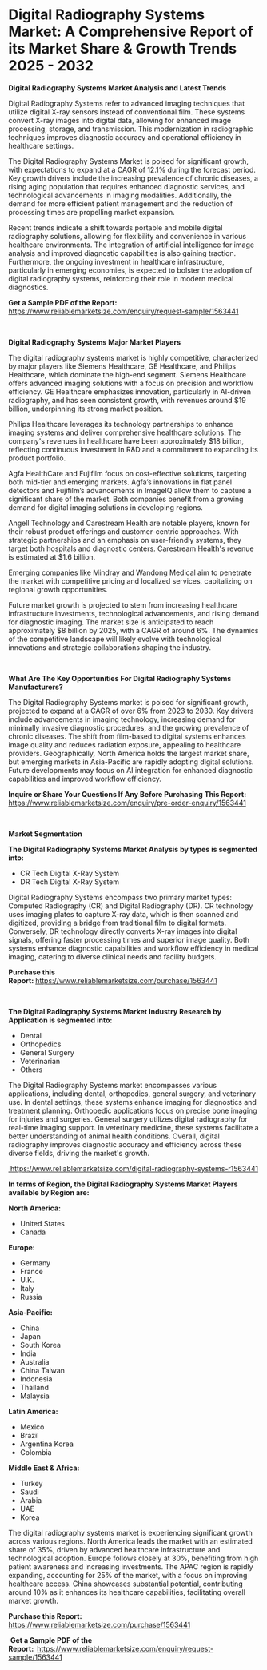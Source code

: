 <p><h1>Digital Radiography Systems Market: A Comprehensive Report of its Market Share & Growth Trends 2025 - 2032</h1></p><p><strong>Digital Radiography Systems Market Analysis and Latest Trends</strong></p>
<p><p>Digital Radiography Systems refer to advanced imaging techniques that utilize digital X-ray sensors instead of conventional film. These systems convert X-ray images into digital data, allowing for enhanced image processing, storage, and transmission. This modernization in radiographic techniques improves diagnostic accuracy and operational efficiency in healthcare settings.</p><p>The Digital Radiography Systems Market is poised for significant growth, with expectations to expand at a CAGR of 12.1% during the forecast period. Key growth drivers include the increasing prevalence of chronic diseases, a rising aging population that requires enhanced diagnostic services, and technological advancements in imaging modalities. Additionally, the demand for more efficient patient management and the reduction of processing times are propelling market expansion.</p><p>Recent trends indicate a shift towards portable and mobile digital radiography solutions, allowing for flexibility and convenience in various healthcare environments. The integration of artificial intelligence for image analysis and improved diagnostic capabilities is also gaining traction. Furthermore, the ongoing investment in healthcare infrastructure, particularly in emerging economies, is expected to bolster the adoption of digital radiography systems, reinforcing their role in modern medical diagnostics.</p></p>
<p><strong>Get a Sample PDF of the Report:&nbsp;</strong> <a href="https://www.reliablemarketsize.com/enquiry/request-sample/1563441?utm_campaign=3555&utm_medium=2&utm_source=Github&utm_content=ia&utm_term=13042025&utm_id=digital-radiography-systems">https://www.reliablemarketsize.com/enquiry/request-sample/1563441</a></p>
<p>&nbsp;</p>
<p><strong>Digital Radiography Systems Major Market Players</strong></p>
<p><p>The digital radiography systems market is highly competitive, characterized by major players like Siemens Healthcare, GE Healthcare, and Philips Healthcare, which dominate the high-end segment. Siemens Healthcare offers advanced imaging solutions with a focus on precision and workflow efficiency. GE Healthcare emphasizes innovation, particularly in AI-driven radiography, and has seen consistent growth, with revenues around $19 billion, underpinning its strong market position.</p><p>Philips Healthcare leverages its technology partnerships to enhance imaging systems and deliver comprehensive healthcare solutions. The company's revenues in healthcare have been approximately $18 billion, reflecting continuous investment in R&D and a commitment to expanding its product portfolio.</p><p>Agfa HealthCare and Fujifilm focus on cost-effective solutions, targeting both mid-tier and emerging markets. Agfa’s innovations in flat panel detectors and Fujifilm’s advancements in ImageIQ allow them to capture a significant share of the market. Both companies benefit from a growing demand for digital imaging solutions in developing regions.</p><p>Angell Technology and Carestream Health are notable players, known for their robust product offerings and customer-centric approaches. With strategic partnerships and an emphasis on user-friendly systems, they target both hospitals and diagnostic centers. Carestream Health's revenue is estimated at $1.6 billion.</p><p>Emerging companies like Mindray and Wandong Medical aim to penetrate the market with competitive pricing and localized services, capitalizing on regional growth opportunities. </p><p>Future market growth is projected to stem from increasing healthcare infrastructure investments, technological advancements, and rising demand for diagnostic imaging. The market size is anticipated to reach approximately $8 billion by 2025, with a CAGR of around 6%. The dynamics of the competitive landscape will likely evolve with technological innovations and strategic collaborations shaping the industry.</p></p>
<p>&nbsp;</p>
<p><strong>What Are The Key Opportunities For Digital Radiography Systems Manufacturers?</strong></p>
<p><p>The Digital Radiography Systems market is poised for significant growth, projected to expand at a CAGR of over 6% from 2023 to 2030. Key drivers include advancements in imaging technology, increasing demand for minimally invasive diagnostic procedures, and the growing prevalence of chronic diseases. The shift from film-based to digital systems enhances image quality and reduces radiation exposure, appealing to healthcare providers. Geographically, North America holds the largest market share, but emerging markets in Asia-Pacific are rapidly adopting digital solutions. Future developments may focus on AI integration for enhanced diagnostic capabilities and improved workflow efficiency.</p></p>
<p><strong>Inquire or Share Your Questions If Any Before Purchasing This Report:</strong> <a href="https://www.reliablemarketsize.com/enquiry/pre-order-enquiry/1563441?utm_campaign=3555&utm_medium=2&utm_source=Github&utm_content=ia&utm_term=13042025&utm_id=digital-radiography-systems">https://www.reliablemarketsize.com/enquiry/pre-order-enquiry/1563441</a></p>
<p>&nbsp;</p>
<p><strong>Market Segmentation</strong></p>
<p><strong>The Digital Radiography Systems Market Analysis by types is segmented into:</strong></p>
<p><ul><li>CR Tech Digital X-Ray System</li><li>DR Tech Digital X-Ray System</li></ul></p>
<p><p>Digital Radiography Systems encompass two primary market types: Computed Radiography (CR) and Digital Radiography (DR). CR technology uses imaging plates to capture X-ray data, which is then scanned and digitized, providing a bridge from traditional film to digital formats. Conversely, DR technology directly converts X-ray images into digital signals, offering faster processing times and superior image quality. Both systems enhance diagnostic capabilities and workflow efficiency in medical imaging, catering to diverse clinical needs and facility budgets.</p></p>
<p><strong>Purchase this Report:&nbsp;</strong><a href="https://www.reliablemarketsize.com/purchase/1563441?utm_campaign=3555&utm_medium=2&utm_source=Github&utm_content=ia&utm_term=13042025&utm_id=digital-radiography-systems">https://www.reliablemarketsize.com/purchase/1563441</a></p>
<p>&nbsp;</p>
<p><strong>The Digital Radiography Systems Market Industry Research by Application is segmented into:</strong></p>
<p><ul><li>Dental</li><li>Orthopedics</li><li>General Surgery</li><li>Veterinarian</li><li>Others</li></ul></p>
<p><p>The Digital Radiography Systems market encompasses various applications, including dental, orthopedics, general surgery, and veterinary use. In dental settings, these systems enhance imaging for diagnostics and treatment planning. Orthopedic applications focus on precise bone imaging for injuries and surgeries. General surgery utilizes digital radiography for real-time imaging support. In veterinary medicine, these systems facilitate a better understanding of animal health conditions. Overall, digital radiography improves diagnostic accuracy and efficiency across these diverse fields, driving the market's growth.</p></p>
<p><a href="https://www.reliablemarketsize.com/digital-radiography-systems-r1563441?utm_campaign=3555&utm_medium=2&utm_source=Github&utm_content=ia&utm_term=13042025&utm_id=digital-radiography-systems">&nbsp;https://www.reliablemarketsize.com/digital-radiography-systems-r1563441</a></p>
<p><strong>In terms of Region, the Digital Radiography Systems Market Players available by Region are:</strong></p>
<p>
    <p> <strong> North America: </strong>
        <ul>
            <li>United States</li>
            <li>Canada</li>
        </ul>
        </p> 
    <p> <strong> Europe: </strong>
        <ul>
            <li>Germany</li>
            <li>France</li>
            <li>U.K.</li>
            <li>Italy</li>
            <li>Russia</li>
        </ul>
        </p> 
    <p> <strong> Asia-Pacific: </strong>
        <ul>
            <li>China</li>
            <li>Japan</li>
            <li>South Korea</li>
            <li>India</li>
            <li>Australia</li>
            <li>China Taiwan</li>
            <li>Indonesia</li>
            <li>Thailand</li>
            <li>Malaysia</li>
        </ul>
        </p> 
    <p> <strong> Latin America: </strong>
        <ul>
            <li>Mexico</li>
            <li>Brazil</li>
            <li>Argentina Korea</li>
            <li>Colombia</li>
        </ul>
        </p> 
    <p> <strong> Middle East & Africa: </strong>
        <ul>
            <li>Turkey</li>
            <li>Saudi</li>
            <li>Arabia</li>
            <li>UAE</li>
            <li>Korea</li>
        </ul>
    </p>
    </p>
<p><p>The digital radiography systems market is experiencing significant growth across various regions. North America leads the market with an estimated share of 35%, driven by advanced healthcare infrastructure and technological adoption. Europe follows closely at 30%, benefiting from high patient awareness and increasing investments. The APAC region is rapidly expanding, accounting for 25% of the market, with a focus on improving healthcare access. China showcases substantial potential, contributing around 10% as it enhances its healthcare capabilities, facilitating overall market growth.</p></p>
<p><strong>Purchase this Report: </strong><a href="https://www.reliablemarketsize.com/purchase/1563441?utm_campaign=3555&utm_medium=2&utm_source=Github&utm_content=ia&utm_term=13042025&utm_id=digital-radiography-systems">https://www.reliablemarketsize.com/purchase/1563441</a></p>
<p>&nbsp;<strong>Get a Sample PDF of the Report:&nbsp;&nbsp;</strong><a href="https://www.reliablemarketsize.com/enquiry/request-sample/1563441?utm_campaign=3555&utm_medium=2&utm_source=Github&utm_content=ia&utm_term=13042025&utm_id=digital-radiography-systems">https://www.reliablemarketsize.com/enquiry/request-sample/1563441</a></p>
<p><strong></strong></p>
<p><p></p><p></p><p></p></p>